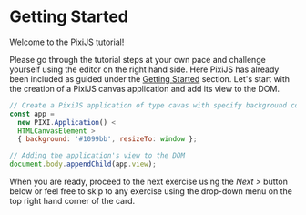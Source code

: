 # Getting Started

Welcome to the PixiJS tutorial!

Please go through the tutorial steps at your own pace and challenge yourself using the editor on the right hand side. Here PixiJS has already been included as guided under the [Getting Started](/guides/basics/getting-started#loading-pixijs) section. Let's start with the creation of a PixiJS canvas application and add its view to the DOM.

```javascript
// Create a PixiJS application of type cavas with specify background color and make it resizes to the iframe window
const app =
  new PIXI.Application() <
  HTMLCanvasElement >
  { background: '#1099bb', resizeTo: window };

// Adding the application's view to the DOM
document.body.appendChild(app.view);
```

When you are ready, proceed to the next exercise using the _Next >_ button below or feel free to skip to any exercise using the drop-down menu on the top right hand corner of the card.
